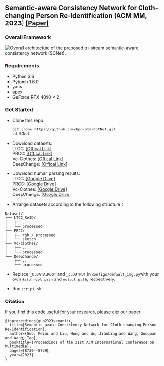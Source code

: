 ## Semantic-aware Consistency Network for Cloth-changing Person Re-Identification (ACM MM, 2023) [[Paper]](https://arxiv.org/pdf/2308.14113.pdf)
### Overall Framework
![Overall architecture of the proposed tri-stream semantic-aware consistency network (SCNet).](./model.png)
### Requirements
- Python 3.6
- Pytorch 1.6.0
- yacs
- apex
- GeForce RTX 4090 × 2

### Get Started
- Clone this repo:
  ```bash
  git clone https://github.com/Gpn-star/SCNet.git
  cd SCNet
  ```
- Download datasets: \
  LTCC: [[Offical Link]](https://naiq.github.io/LTCC_Perosn_ReID.html) \
  PRCC: [[Offical Link]](https://www.isee-ai.cn/~yangqize/clothing.html) \
  Vc-Clothes: [[Offical Link]](https://wanfb.github.io/dataset.html) \
  DeepChange: [[Offical Link]](https://github.com/PengBoXiangShang/deepchange)

- Download human parsing results: \
  LTCC: [[Google Drive]](https://drive.google.com/file/d/1in9e7pvKDxLP2G2W1eKrX-sksgIrlP5j/view?usp=sharing) \
  PRCC: [[Google Drive]](https://drive.google.com/file/d/1uAdP26CYBYM72E6x3CxM_yJb1As3z184/view?usp=sharing) \
  Vc-Clothes: [[Google Drive]](https://drive.google.com/file/d/1pEQ059XGSiBYqe6iWqOrPNalV1s0aNzS/view?usp=sharing) \
  DeepChange: [[Google Drive]](https://drive.google.com/file/d/1tD3_sIAqNxQPMCBtfdrLOAfdignDk6O0/view?usp=sharing)
  
- Arrange datasets according to the following structure：
```
Dataset/
├── LTCC_ReID/
│   ├── ...
│   └── processed
├── PRCC/
|   ├── rgb / processed
│   └── sketch
├── Vc-Clothes/
|   ├── ...
|   └── processed
└── DeepChange/
    ├── ...
    └── processed
```

- Replace `_C.DATA.ROOT` and `_C.OUTPUT` in `configs/default_img.py`with your own `data root path` and `output path`, respectively.


- Run `script.sh`

### Citation
If you find this code useful for your research, please cite our paper:

```
@inproceedings{guo2023semantic,
  title={Semantic-aware Consistency Network for Cloth-changing Person Re-Identification},
  author={Guo, Peini and Liu, Hong and Wu, Jianbing and Wang, Guoquan and Wang, Tao},
  booktitle={Proceedings of the 31st ACM International Conference on Multimedia},
  pages={8730--8739},
  year={2023}
}
```

